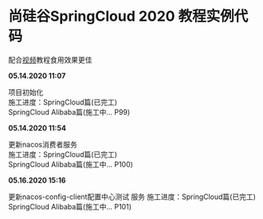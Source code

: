 # 尚硅谷SpringCloud 2020 教程实例代码 # 

配合[视频](https://www.bilibili.com/video/BV1yE411x7Ky)教程食用效果更佳

**05.14.2020 11:07**  
  
 项目初始化  
 施工进度：SpringCloud篇(已完工)  
SpringCloud Alibaba篇(施工中... P99)  
  
**05.14.2020 11:54**  
  
更新nacos消费者服务  
 施工进度：SpringCloud篇(已完工)  
SpringCloud Alibaba篇(施工中... P100)  
  
**05.16.2020 15:16**  
  
更新nacos-config-client配置中心测试 服务 
 施工进度：SpringCloud篇(已完工)  
SpringCloud Alibaba篇(施工中... P101)  
  

